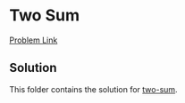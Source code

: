 # Two Sum

[Problem Link](https://leetcode.com/problems/two-sum/)

## Solution
This folder contains the solution for [two-sum](https://leetcode.com/problems/two-sum/).